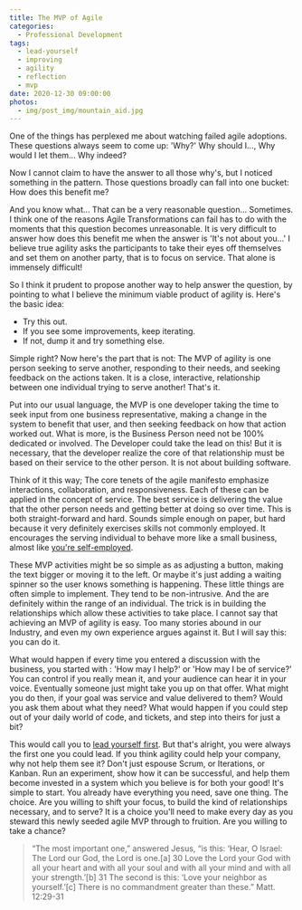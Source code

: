 ```yaml
---
title: The MVP of Agile
categories:
  - Professional Development
tags:
  - lead-yourself
  - improving
  - agility
  - reflection
  - mvp
date: 2020-12-30 09:00:00
photos:
  - img/post_img/mountain_aid.jpg
---
```


One of the things has perplexed me about watching failed agile adoptions. These questions always seem to come up: 'Why?' Why should I..., Why would I let them... Why indeed?

Now I cannot claim to have the answer to all those why's, but I noticed something in the pattern. Those questions broadly can fall into one bucket: How does this benefit me?

And you know what... That can be a very reasonable question... Sometimes. I think one of the reasons Agile Transformations can fail has to do with the moments that this question becomes unreasonable. It is very difficult to answer how does this benefit me when the answer is 'It's not about you...' I believe true agility asks the participants to take their eyes off themselves and set them on another party, that is to focus on service. That alone is immensely difficult!

So I think it prudent to propose another way to help answer the question, by pointing to what I believe the minimum viable product of agility is. Here's the basic idea:

- Try this out.
- If you see some improvements, keep iterating.
- If not, dump it and try something else.

Simple right? Now here's the part that is not: The MVP of agility is one person seeking to serve another, responding to their needs, and seeking feedback on the actions taken. It is a close, interactive, relationship between one individual trying to serve another! That's it.

Put into our usual language, the MVP is one developer taking the time to seek input from one business representative, making a change in the system to benefit that user, and then seeking feedback on how that action worked out. What is more, is the Business Person need not be 100% dedicated or involved. The Developer could take the lead on this! But it is necessary, that the developer realize the core of that relationship must be based on their service to the other person. It is not about building software.

Think of it this way; The core tenets of the agile manifesto emphasize interactions, collaboration, and responsiveness. Each of these can be applied in the concept of service. The best service is delivering the value that the other person needs and getting better at doing so over time. This is both straight-forward and hard. Sounds simple enough on paper, but hard because it very definitely exercises skills not commonly employed. It encourages the serving individual to behave more like a small business, almost like [you're self-employed](/blog/career-self-employed/).

These MVP activities might be so simple as as adjusting a button, making the text bigger or moving it to the left. Or maybe it's just adding a waiting spinner so the user knows something is happening. These little things are often simple to implement. They tend to be non-intrusive. And the are definitely within the range of an individual. The trick is in building the relationships which allow these activities to take place. I cannot say that achieving an MVP of agility is easy. Too many stories abound in our Industry, and even my own experience argues against it. But I will say this: you can do it.

What would happen if every time you entered a discussion with the business, you started with : 'How may I help?' or 'How may I be of service?' You can control if you really mean it, and your audience can hear it in your voice. Eventually someone just might take you up on that offer. What might you do then, if your goal was service and value delivered to them? Would you ask them about what they need? What would happen if you could step out of your daily world of code, and tickets, and step into theirs for just a bit?

This would call you to [lead yourself first](/blog/lead-yourself/). But that's alright, you were always the first one you could lead. If you think agility could help your company, why not help them see it? Don't just espouse Scrum, or Iterations, or Kanban. Run an experiment, show how it can be successful, and help them become invested in a system which you believe is for both your good! It's simple to start. You already have everything you need, save one thing. The choice. Are you willing to shift your focus, to build the kind of relationships necessary, and to serve? It is a choice you'll need to make every day as you steward this newly seeded agile MVP through to fruition. Are you willing to take a chance?

> “The most important one,” answered Jesus, “is this: ‘Hear, O Israel: The Lord our God, the Lord is one.[a] 30 Love the Lord your God with all your heart and with all your soul and with all your mind and with all your strength.’[b] 31 The second is this: ‘Love your neighbor as yourself.’[c] There is no commandment greater than these.” Matt. 12:29-31
